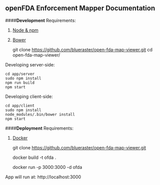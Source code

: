 **openFDA Enforcement Mapper Documentation**
---

####**Development**
Requirements:

1. [Node & npm](https://nodejs.org/)
2. [Bower](http://bower.io/)

    git clone https://github.com/blueraster/open-fda-map-viewer.git
    cd open-fda-map-viewer/

Developing server-side:

    cd app/server
    sudo npm install
    npm run build
    npm start


Developing client-side:

    cd app/client
    sudo npm install
    node_modules/.bin/bower install
    npm start

####**Deployment**
Requirements:

1. [Docker](https://www.docker.com/)


    git clone https://github.com/blueraster/open-fda-map-viewer.git

    docker build -t ofda .

    docker run -p 3000:3000 -d ofda

App will run at: http://localhost:3000
